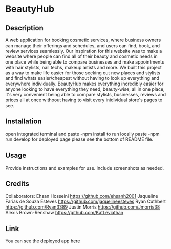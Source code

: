 # BeautyHub

## Description

A web application for booking cosmetic services, where business owners can manage their offerings and schedules, and users can find, book, and review services seamlessly.
Our inspiration for this website was to make a website where people can find all of their beauty and cosmetic needs in one place while being able to compare businesses and make appointments with hair stylists, nail techs, makeup artists and more. We built this project as a way to make life easier for those seeking out new places and stylists and find whats easier/cheapest without having to look up everything and everywhere individually.
BeautyHub makes everything incredibly easier for anyone looking to have everything they need, beauty-wise, all in one place, it's very convenient being able to compare stylists, businesses, reviews and prices all at once withoout having to visit every inidividual store's pages to see.


## Installation

open integrated terminal and paste
-npm install
to run locally paste 
-npm run develop
for deployed page please see the bottom of README file.

## Usage

Provide instructions and examples for use. Include screenshots as needed.


## Credits

Collaborators:
Ehsan Hosseini https://github.com/ehsanh2001
Jaqueline Farias de Souza Esteves https://github.com/jaquelineesteves
Ryan Cuthbert https://github.com/Ryan3389
Justin Morris https://github.com/Jmorris38
Alexis Brown-Renshaw https://github.com/KatLeviathan


## Link

You can see the deployed app [here](https://beautyhub.onrender.com)
